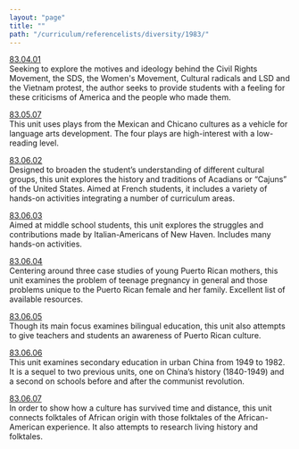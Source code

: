 ```yaml
---
layout: "page"
title: ""
path: "/curriculum/referencelists/diversity/1983/"
---
```

<main><a href="/curriculum/guides/1983/4/83.04.01.x.html">83.04.01</a> <br/> Seeking to explore the motives and ideology behind the Civil Rights Movement, the SDS, the Women's Movement, Cultural radicals and LSD and the Vietnam protest, the author seeks to provide students with a feeling for these criticisms of America and the people who made them. <p> <a href="/curriculum/guides/1983/5/83.05.07.x.html">83.05.07</a> <br/> This unit uses plays from the Mexican and Chicano cultures as a vehicle for language arts development. The four plays are high-interest with a low-reading level. </p><p> <a href="/curriculum/guides/1983/6/83.06.02.x.html">83.06.02</a> <br/> Designed to broaden the student’s understanding of different cultural groups, this unit explores the history and traditions of Acadians or “Cajuns” of the United States. Aimed at French students, it includes a variety of hands-on activities integrating a number of curriculum areas. </p><p> <a href="/curriculum/guides/1983/6/83.06.03.x.html">83.06.03</a> <br/> Aimed at middle school students, this unit explores the struggles and contributions made by Italian-Americans of New Haven. Includes many hands-on activities. </p><p> <a href="/curriculum/guides/1983/6/83.06.04.x.html">83.06.04</a> <br/> Centering around three case studies of young Puerto Rican mothers, this unit examines the problem of teenage pregnancy in general and those problems unique to the Puerto Rican female and her family. Excellent list of available resources. </p><p> <a href="/curriculum/guides/1983/6/83.06.05.x.html">83.06.05</a> <br/> Though its main focus examines bilingual education, this unit also attempts to give teachers and students an awareness of Puerto Rican culture. </p><p> <a href="/curriculum/guides/1983/6/83.06.06.x.html">83.06.06</a> <br/> This unit examines secondary education in urban China from 1949 to 1982. It is a sequel to two previous units, one on China’s history (1840-1949) and a second on schools before and after the communist revolution. </p><p> <a href="/curriculum/guides/1983/6/83.06.07.x.html">83.06.07</a> <br/> In order to show how a culture has survived time and distance, this unit connects folktales of African origin with those folktales of the African-American experience. It also attempts to research living history and folktales. <br/> <br/>
</p></main>
